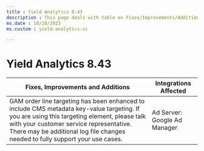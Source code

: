 ```yaml
---
title : Yield Analytics 8.43
description : This page deals with table on Fixes/Improvements/Additions and Integrations affected.
ms.date : 10/28/2023
ms.custom : yield-analytics-ui

---
```



# Yield Analytics 8.43

| Fixes, Improvements and Additions                                                                                                                                                                                                                                         | Integrations Affected        |
|---------------------------------------------------------------------------------------------------------------------------------------------------------------------------------------------------------------------------------------------------------------------------|------------------------------|
| GAM order line targeting has been enhanced to include CMS metadata key-value targeting.  If you are using this targeting element, please talk with your customer service representative. There may be additional log file changes needed to fully support your use cases. | Ad Server: Google Ad Manager |
